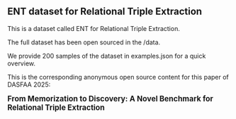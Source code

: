 ## ENT dataset for Relational Triple Extraction

This is a dataset called ENT for Relational Triple Extraction.

The full dataset has been open sourced in the /data.

We provide 200 samples of the dataset in examples.json for a quick overview.

This is the corresponding anonymous open source content for this paper of DASFAA 2025:

<big>**From Memorization to Discovery: A Novel Benchmark for Relational Triple Extraction**</big>
